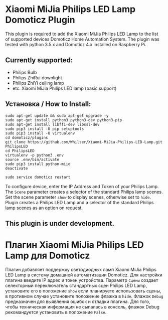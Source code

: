 # Xiaomi MiJia Philips LED Lamp Domoticz Plugin

This plugin is required to add the Xiaomi MiJia Philips LED Lamp to the list of supported devices Domoticz Home Automation System. The plugin was tested with python 3.5.x and Domoticz 4.x installed on Raspberry Pi.

## Currently supported:

* Philips Bulb
* Philips ZhiRui downlight
* Philips ZhiYi ceiling lamp
* etc. Xiaomi MiJia Philips LED lamp (basic support)

## Установка / How to Install:

    sudo apt-get update && sudo apt-get upgrade -y
    sudo apt-get install python3 python3-dev python3-pip
    sudo apt-get install libffi-dev libssl-dev
    sudo pip3 install -U pip setuptools
    sudo pip3 install -U virtualenv
    cd domoticz/plugins
    git clone https://github.com/Whilser/Xiaomi-MiJia-Philips-LED-Lamp.git PhilipsLED
    cd PhilipsLED
    virtualenv -p python3 .env
    source .env/bin/activate
    sudo pip3 install python-miio
    deactivate

    sudo service domoticz restart
    
To configure device, enter the IP Address and Token of your Philips Lamp. The `Scene` parameter creates a selector of the standard Philips lamp scenes. Set the scene parameter `show` to display scenes, otherwise set to `hide`. Plugin creates a Philips LED Lamp and a selector of the standard Philips lamp scenes as an option on request.

## This plugin is under development.

# Плагин Xiaomi MiJia Philips LED Lamp для Domoticz

Плагин добавляет поддержку светодиодных ламп Xiaomi MiJia Philips LED Lamp в систему домашней автоматизации Domoticz. Для настройки плагина введите IP адрес и токен устройства. Параметр `Сцены` создает селекторный переключатель стандартных сцен Philips LED Lamp, установите его в положение `show` если планируете использовать сцены, в противном случае установите положение флажка в `hide`. Флажок `Debug` предназначен для выявления ошибок и отладки плагина. Для того, чтобы техническая информация не сыпалась в консоль, флажок Debug рекомандуется установить в положение `False`. 

